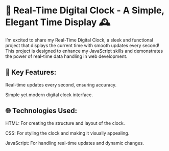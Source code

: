 # 🌟 Real-Time Digital Clock - A Simple, Elegant Time Display 🕰️
I’m excited to share my Real-Time Digital Clock, a sleek and functional project that displays the current time with smooth updates every second! This project is designed to enhance my JavaScript skills and demonstrates the power of real-time data handling in web development.

## 🔧 Key Features:

Real-time updates every second, ensuring accuracy.

Simple yet modern digital clock interface.

## 🌐 Technologies Used:

HTML: For creating the structure and layout of the clock.

CSS: For styling the clock and making it visually appealing.

JavaScript: For handling real-time updates and dynamic changes.

